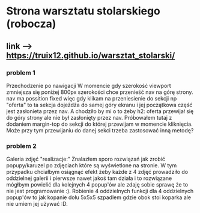 # Strona warsztatu stolarskiego (robocza)

## link --> https://truix12.github.io/warsztat_stolarski/

### problem 1

Przechodzenie po nawigacji
W momencie gdy szerokość viewport zmniejsza się poniżej 800px szerokości chce przenieść nav na górę strony. nav ma possition fixed więc gdy klikam na przeniesienie do sekcji np "oferta" to ta sekcja dojeżdża do samej góry ekranu i jej początkowa część jest zasłonieta przez nav. A chodziło by mi o to żeby h2: oferta przewijał się do góry strony ale nie był zasłonięty przez nav. Próbowałem tutaj z dodaniem margin-top do sekcji do której przewijam w momencie kliknięcia. Może przy tym przewijaniu do danej sekci trzeba zastosować inną metodę?

### problem 2

Galeria zdjęć "realizacje:"
Znalazłem sporo rozwiązań jak zrobić popupy/karuzel po zdjęciach które są wyświetlone na stronie. W tym przypadku chciałbym osiągnąć efekt żeby każde z 4 zdjęć prowadziło do oddzielnej galerii i pierwsze nawet jakoś tam działa i to rozwiązane mógłbym powielić dla kolejnych 4 popup'ów ale zdaję sobie sprawę że to nie jest programowanie :). Robienie 4 oddzielnych funkcji dla 4 oddzielnych popup'ów to jak kopanie dołu 5x5x5 szpadlem gdzie obok stoi koparka ale nie umiem jej używać :D.
